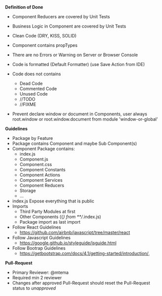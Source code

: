 **Definition of Done**
* Component Reducers are covered by Unit Tests
* Business Logic in Component are covered by Unit Tests
* Clean Code (DRY, KISS, SOLID)
* Component contains propTypes
* There are no Errors or Warning on Server or Browser Console
* Code is formatted (Default Formatter) (use Save Action from IDE)
* Code does not contains
    * Dead Code 
    * Commented Code
    * Unused Code
    * //TODO
    * //FIXME
    
* Prevent declare window or document in Components, user always root.window or root.window.document from module 'window-or-global'
    
**Guidelines**
* Package by Feature
* Package contains Component and maybe Sub Component(s)
* Component Package contains:
    * index.js
    * Component.js
    * Component.css
    * Component Constants
    * Component Actions
    * Component Services
    * Component Reducers
    * Storage
    * ...
* index.js
    Expose everything that is public 
* Imports
    * Third Party Modules at first
    * Other Components ({*} from **/*.index.js)
    * Package import as last import
* Follow React Guidelines
    * https://github.com/airbnb/javascript/tree/master/react
* Follow Javascript Guidelines
    * https://google.github.io/styleguide/jsguide.html
* Follow Bootrap Guidelines
    * https://getbootstrap.com/docs/4.1/getting-started/introduction/‚

**Pull-Request**
* Primary Reviewer: @mtema
* Required min 2 reviewer
* Changes after approved Pull-Request should reset the Pull-Request status to *unapproved*
